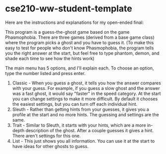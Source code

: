 # cse210-ww-student-template
Here are the instructions and explanations for my open-ended final:

This program is a guess-the-ghost game based on the game Phasmophobia. There are three games (derived from a base game class) where the program picks a ghost and you have to guess it. (To make this easy to test for people who don't know Phasmophobia, the program tells you the right answer at the start, but feel free to type phantom, demon, and shade each time to see how the hints work) 

The main menu has 5 options, and I'll explain each. To choose an option, type the number listed and press enter.
1. Classic - When you guess a ghost, it tells you how the answer compares with your guess. For example, if you guess a slow ghost and the answer was a fast ghost, it would say "faster" in the speed category.
At the start you can change settings to make it more difficult. By default it chooses the easiest settings, but you can turn off each individual hint.
2. Sleuth - Rather than getting hints from your guesses, it gives you a profile at the start and no more hints. The guessing and settings are the same.
3. Trait - Similar to Sleuth, it starts with your hints, which are a more in-depth description of the ghost. After a couple guesses it gives a hint. There aren't settings for this one.
4. List - This just shows you all information. You can use it at the start to have ideas for other ghosts to guess.